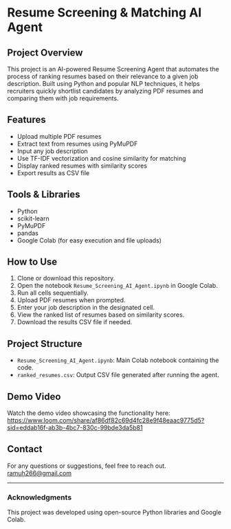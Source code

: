 # Resume Screening & Matching AI Agent

## Project Overview
This project is an AI-powered Resume Screening Agent that automates the process of ranking resumes based on their relevance to a given job description. Built using Python and popular NLP techniques, it helps recruiters quickly shortlist candidates by analyzing PDF resumes and comparing them with job requirements.

## Features
- Upload multiple PDF resumes
- Extract text from resumes using PyMuPDF
- Input any job description
- Use TF-IDF vectorization and cosine similarity for matching
- Display ranked resumes with similarity scores
- Export results as CSV file

## Tools & Libraries
- Python
- scikit-learn
- PyMuPDF
- pandas
- Google Colab (for easy execution and file uploads)

## How to Use
1. Clone or download this repository.
2. Open the notebook `Resume_Screening_AI_Agent.ipynb` in Google Colab.
3. Run all cells sequentially.
4. Upload PDF resumes when prompted.
5. Enter your job description in the designated cell.
6. View the ranked list of resumes based on similarity scores.
7. Download the results CSV file if needed.

## Project Structure
- `Resume_Screening_AI_Agent.ipynb`: Main Colab notebook containing the code.
- `ranked_resumes.csv`: Output CSV file generated after running the agent.

## Demo Video
Watch the demo video showcasing the functionality here: https://www.loom.com/share/af86df82c69d4fc28e9f48eaac9775d5?sid=eddab16f-ab3b-4bc7-830c-99bde3da5b81

## Contact
For any questions or suggestions, feel free to reach out.
ramuh266@gmail.com

---

### Acknowledgments
This project was developed using open-source Python libraries and Google Colab.

